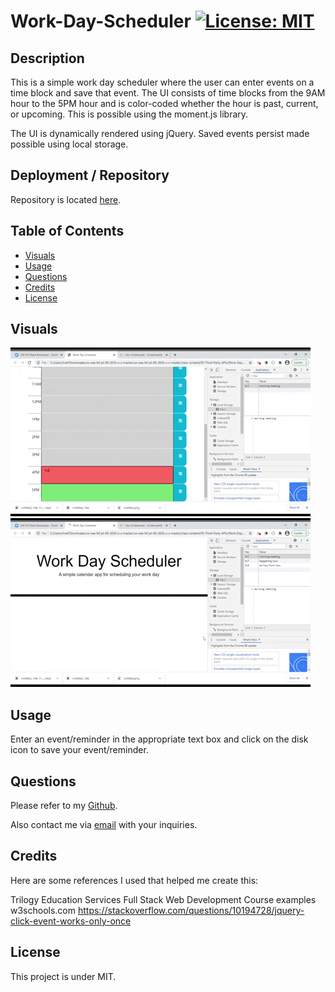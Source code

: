 # Work-Day-Scheduler [![License: MIT](https://img.shields.io/badge/License-MIT-yellow.svg)](https://opensource.org/licenses/MIT)

## Description
This is a simple work day scheduler where the user can enter events on a time block and save that event. The UI consists of time blocks from the 9AM hour to the 5PM hour and is color-coded whether the hour is past, current, or upcoming. This is possible using the moment.js library.

The UI is dynamically rendered using jQuery. Saved events persist made possible using local storage.

## Deployment / Repository
Repository is located [here](https://github.com/awpdev/work-day-scheduler).

## Table of Contents
* [Visuals](#visuals)
* [Usage](#usage)
* [Questions](#questions)
* [Credits](#credits)
* [License](#license)

## Visuals

![](./assets/demo1.gif)
![](./assets/demo2.gif)

## Usage

Enter an event/reminder in the appropriate text box and click on the disk icon to save your event/reminder.

## Questions
Please refer to my [Github](https://www.github.com/awpdev).

Also contact me via [email](mailto:apark999@gmail.com) with your inquiries.

## Credits
Here are some references I used that helped me create this:

Trilogy Education Services Full Stack Web Development Course examples
w3schools.com
https://stackoverflow.com/questions/10194728/jquery-click-event-works-only-once

## License
This project is under MIT.